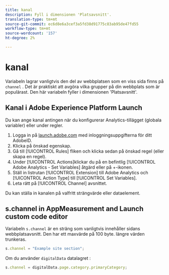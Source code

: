 ```yaml
---
title: kanal
description: Fyll i dimensionen 'Platsavsnitt'.
translation-type: tm+mt
source-git-commit: ec6d8e6a3cef3a5fd38d91775c83ab95de47fd55
workflow-type: tm+mt
source-wordcount: '157'
ht-degree: 2%

---
```



# kanal

Variabeln lagrar vanligtvis den del av webbplatsen som en viss sida finns på `channel` . Det är praktiskt att avgöra vilka grupper på din webbplats som är populärast. Den här variabeln fyller i dimensionen &#39;Platsavsnitt&#39;.

## Kanal i Adobe Experience Platform Launch

Du kan ange kanal antingen när du konfigurerar Analytics-tillägget (globala variabler) eller under regler.

1. Logga in på [launch.adobe.com](https://launch.adobe.com) med inloggningsuppgifterna för ditt AdobeID.
2. Klicka på önskad egenskap.
3. Gå till [!UICONTROL Rules] fliken och klicka sedan på önskad regel (eller skapa en regel).
4. Under [!UICONTROL Actions]klickar du på en befintlig [!UICONTROL Adobe Analytics - Set Variables] åtgärd eller på +-ikonen.
5. Ställ in listrutan [!UICONTROL Extension] till Adobe Analytics och [!UICONTROL Action Type] till [!UICONTROL Set Variables].
6. Leta rätt på [!UICONTROL Channel] avsnittet.

Du kan ställa in kanalen på valfritt strängvärde eller dataelement.

## s.channel in AppMeasurement and Launch custom code editor

Variabeln `s.channel` är en sträng som vanligtvis innehåller sidans webbplatsavsnitt. Den har ett maxvärde på 100 byte. längre värden trunkeras.

```js
s.channel = "Example site section";
```

Om du använder `digitalData` datalagret [](../../prepare/data-layer.md):

```js
s.channel = digitalData.page.category.primaryCategory;
```
